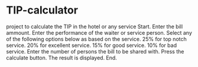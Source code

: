 # TIP-calculator
project to calculate the TIP in the hotel or any service
Start.
Enter the bill ammount.
Enter the performance of the waiter or service person.
Select any of the following options below as based on the service.
25% for top notch service.
20% for excellent service.
15% for good service.
10% for bad service.
Enter the number of persons the bill to be shared with.
Press the calculate button.
The result is displayed.
End.

<html>
<body>
<script>

// program to create a simple calculator using the if...else...if in JavaScript.
// take the operator from the user through prompt box in JavaScript.
const operator = prompt('Enter operator to perform the calculation ( either +, -, * or / ): ');

// accept the number from the user through prompt box
const number1 = parseFloat(prompt ('Enter the first number: '));
const number2 = parseFloat(prompt ('Enter the second number: '));

let result; // declaration of the variable.

// use if, elseif and else keyword to define the calculator condition in JavaScript.
if (operator == '+') { // use + (addition) operator to add two numbers
    result = number1 + number2;
}
else if (operator == '-') { // use -  (subtraction) operator to subtract two numbers
    result = number1 - number2;
}
else if (operator == '*') { // use * (multiplication) operator to multiply two numbers
    result = number1 * number2;
}
else {
    result = number1 / number2; // use / (division) operator to divide two numbers
}

// display the result of the Calculator
window.alert(" Result is" + result);
</script>
<body>
</html>

 


